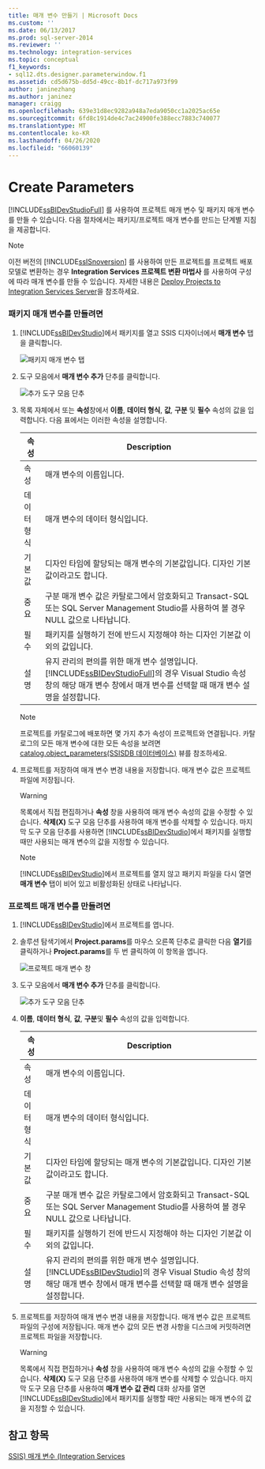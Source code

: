 ```yaml
---
title: 매개 변수 만들기 | Microsoft Docs
ms.custom: ''
ms.date: 06/13/2017
ms.prod: sql-server-2014
ms.reviewer: ''
ms.technology: integration-services
ms.topic: conceptual
f1_keywords:
- sql12.dts.designer.parameterwindow.f1
ms.assetid: cd5d675b-dd5d-49cc-8b1f-dc717a973f99
author: janinezhang
ms.author: janinez
manager: craigg
ms.openlocfilehash: 639e31d8ec9282a948a7eda9050cc1a2025ac65e
ms.sourcegitcommit: 6fd8c1914de4c7ac24900fe388ecc7883c740077
ms.translationtype: MT
ms.contentlocale: ko-KR
ms.lasthandoff: 04/26/2020
ms.locfileid: "66060139"
---
```

# <a name="create-parameters"></a>Create Parameters
  [!INCLUDE[ssBIDevStudioFull](../includes/ssbidevstudiofull-md.md)] 를 사용하여 프로젝트 매개 변수 및 패키지 매개 변수를 만들 수 있습니다. 다음 절차에서는 패키지/프로젝트 매개 변수를 만드는 단계별 지침을 제공합니다.  
  
> [!NOTE]  
>  이전 버전의 [!INCLUDE[ssISnoversion](../includes/ssisnoversion-md.md)] 를 사용하여 만든 프로젝트를 프로젝트 배포 모델로 변환하는 경우 **Integration Services 프로젝트 변환 마법사** 를 사용하여 구성에 따라 매개 변수를 만들 수 있습니다. 자세한 내용은 [Deploy Projects to Integration Services Server](../../2014/integration-services/deploy-projects-to-integration-services-server.md)을 참조하세요.  
  
### <a name="to-create-package-parameters"></a>패키지 매개 변수를 만들려면  
  
1.  [!INCLUDE[ssBIDevStudio](../includes/ssbidevstudio-md.md)]에서 패키지를 열고 SSIS 디자이너에서 **매개 변수** 탭을 클릭합니다.  
  
     ![패키지 매개 변수 탭](media/denali-package-parameters.gif "패키지 매개 변수 탭")  
  
2.  도구 모음에서 **매개 변수 추가** 단추를 클릭합니다.  
  
     ![추가 도구 모음 단추](media/denali-parameter-add.gif "추가 도구 모음 단추")  
  
3.  목록 자체에서 또는 **속성**창에서 **이름**, **데이터 형식**, **값**, **구분** 및 **필수** 속성의 값을 입력합니다. 다음 표에서는 이러한 속성을 설명합니다.  
  
    |속성|Description|  
    |--------------|-----------------|  
    |속성|매개 변수의 이름입니다.|  
    |데이터 형식|매개 변수의 데이터 형식입니다.|  
    |기본값|디자인 타임에 할당되는 매개 변수의 기본값입니다. 디자인 기본값이라고도 합니다.|  
    |중요|구분 매개 변수 값은 카탈로그에서 암호화되고 Transact-SQL 또는 SQL Server Management Studio를 사용하여 볼 경우 NULL 값으로 나타납니다.|  
    |필수|패키지를 실행하기 전에 반드시 지정해야 하는 디자인 기본값 이외의 값입니다.|  
    |설명|유지 관리의 편의를 위한 매개 변수 설명입니다. [!INCLUDE[ssBIDevStudioFull](../includes/ssbidevstudiofull-md.md)]의 경우 Visual Studio 속성 창의 해당 매개 변수 창에서 매개 변수를 선택할 때 매개 변수 설명을 설정합니다.|  
  
    > [!NOTE]  
    >  프로젝트를 카탈로그에 배포하면 몇 가지 추가 속성이 프로젝트와 연결됩니다. 카탈로그의 모든 매개 변수에 대한 모든 속성을 보려면 [catalog.object_parameters&#40;SSISDB 데이터베이스&#41;](/sql/integration-services/system-views/catalog-object-parameters-ssisdb-database) 뷰를 참조하세요.  
  
4.  프로젝트를 저장하여 매개 변수 변경 내용을 저장합니다. 매개 변수 값은 프로젝트 파일에 저장됩니다.  
  
    > [!WARNING]  
    >  목록에서 직접 편집하거나 **속성** 창을 사용하여 매개 변수 속성의 값을 수정할 수 있습니다. **삭제(X)** 도구 모음 단추를 사용하여 매개 변수를 삭제할 수 있습니다. 마지막 도구 모음 단추를 사용하면 [!INCLUDE[ssBIDevStudio](../includes/ssbidevstudio-md.md)]에서 패키지를 실행할 때만 사용되는 매개 변수의 값을 지정할 수 있습니다.  
  
    > [!NOTE]  
    >  [!INCLUDE[ssBIDevStudio](../includes/ssbidevstudio-md.md)]에서 프로젝트를 열지 않고 패키지 파일을 다시 열면 **매개 변수** 탭이 비어 있고 비활성화된 상태로 나타납니다.  
  
### <a name="to-create-project-parameters"></a>프로젝트 매개 변수를 만들려면  
  
1.  [!INCLUDE[ssBIDevStudio](../includes/ssbidevstudio-md.md)]에서 프로젝트를 엽니다.  
  
2.  솔루션 탐색기에서 **Project.params**를 마우스 오른쪽 단추로 클릭한 다음 **열기**를 클릭하거나 **Project.params**를 두 번 클릭하여 이 항목을 엽니다.  
  
     ![프로젝트 매개 변수 창](media/denali-project-parameters.gif "프로젝트 매개 변수 창")  
  
3.  도구 모음에서 **매개 변수 추가** 단추를 클릭합니다.  
  
     ![추가 도구 모음 단추](media/denali-parameter-add.gif "추가 도구 모음 단추")  
  
4.  **이름**, **데이터 형식**, **값**, **구분**및 **필수** 속성의 값을 입력합니다.  
  
    |속성|Description|  
    |--------------|-----------------|  
    |속성|매개 변수의 이름입니다.|  
    |데이터 형식|매개 변수의 데이터 형식입니다.|  
    |기본값|디자인 타임에 할당되는 매개 변수의 기본값입니다. 디자인 기본값이라고도 합니다.|  
    |중요|구분 매개 변수 값은 카탈로그에서 암호화되고 Transact-SQL 또는 SQL Server Management Studio를 사용하여 볼 경우 NULL 값으로 나타납니다.|  
    |필수|패키지를 실행하기 전에 반드시 지정해야 하는 디자인 기본값 이외의 값입니다.|  
    |설명|유지 관리의 편의를 위한 매개 변수 설명입니다. [!INCLUDE[ssBIDevStudio](../includes/ssbidevstudio-md.md)]의 경우 Visual Studio 속성 창의 해당 매개 변수 창에서 매개 변수를 선택할 때 매개 변수 설명을 설정합니다.|  
  
5.  프로젝트를 저장하여 매개 변수 변경 내용을 저장합니다. 매개 변수 값은 프로젝트 파일의 구성에 저장됩니다. 매개 변수 값의 모든 변경 사항을 디스크에 커밋하려면 프로젝트 파일을 저장합니다.  
  
    > [!WARNING]  
    >  목록에서 직접 편집하거나 **속성** 창을 사용하여 매개 변수 속성의 값을 수정할 수 있습니다. **삭제(X)** 도구 모음 단추를 사용하여 매개 변수를 삭제할 수 있습니다. 마지막 도구 모음 단추를 사용하여 **매개 변수 값 관리** 대화 상자를 열면 [!INCLUDE[ssBIDevStudio](../includes/ssbidevstudio-md.md)]에서 패키지를 실행할 때만 사용되는 매개 변수의 값을 지정할 수 있습니다.  
  
## <a name="see-also"></a>참고 항목  
 [SSIS&#41; 매개 변수 &#40;Integration Services](integration-services-ssis-package-and-project-parameters.md)  
  
  
